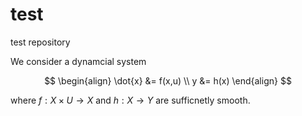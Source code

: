 # test
test repository

We consider a dynamcial system

$$
\begin{align}
\dot{x} &= f(x,u) \\
y &= h(x)
\end{align}
$$

where $f:X\times U\to X$ and $h:X\to Y$ are sufficnetly smooth.

